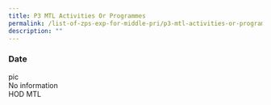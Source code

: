 ```yaml
---
title: P3 MTL Activities Or Programmes
permalink: /list-of-zps-exp-for-middle-pri/p3-mtl-activities-or-programmes/
description: ""
---
```

### **Date**
pic<br>No information<br>HOD MTL